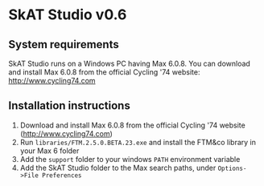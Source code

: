 # SkAT Studio v0.6

## System requirements

SkAT Studio runs on a Windows PC having Max 6.0.8. You can download and install Max 6.0.8 from the official Cycling '74 website: http://www.cycling74.com

## Installation instructions

1. Download and install Max 6.0.8 from the official Cycling '74 website (http://www.cycling74.com)
2. Run `libraries/FTM.2.5.0.BETA.23.exe` and install the FTM&co library in your Max 6 folder
3. Add the `support` folder to your windows `PATH` environment variable
4. Add the SkAT Studio folder to the Max search paths, under `Options->File Preferences`
